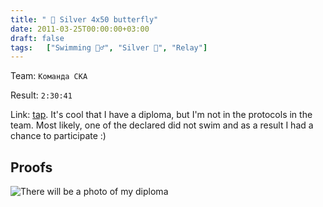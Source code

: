 ```yaml
---
title: " 🥈 Silver 4x50 butterfly"
date: 2011-03-25T00:00:00+03:00
draft: false
tags:   ["Swimming 🏊‍♂️", "Silver 🥈", "Relay"]
---
```

Team: `Команда СКА`

Result: `2:30:41`

Link: [tap](https://www.spbswim.ru/docs/2000yb-032011-100fly.pdf). It's cool that I have a diploma, but I'm not in the protocols in the team. Most likely, one of the declared did not swim and as a result I had a chance to participate :)

## Proofs
![There will be a photo of my diploma]()
